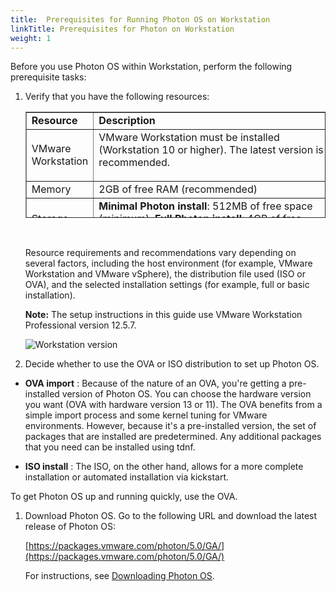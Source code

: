 ```yaml
---
title:  Prerequisites for Running Photon OS on Workstation
linkTitle: Prerequisites for Photon on Workstation
weight: 1
---
```


Before you use Photon OS within Workstation, perform the following prerequisite tasks:

1. Verify that you have the following resources:

	<table style="height: 170px;" border="1" width="auto" cellspacing="0" cellpadding="10">
	<tbody>
	<tr>
	<td><b>Resource</b></td>
	<td><b>Description</b></td>
	</tr>
	<tr>
	<td> VMware Workstation</td>
	<td>VMware Workstation must be installed (Workstation 10 or higher). The latest version is recommended.</p></td>
	</tr>
	<tr>
	<td>Memory</td>
	<td> 2GB of free RAM (recommended) </td>
	</tr>
	<tr>
	<td>Storage</td>
	<td><b>Minimal Photon install</b>: 512MB of free space (minimum); <b>Full Photon install</b>: 4GB of free space (minimum); 8GB is recommended.</td>
	</tr>
	<tr>
	<td>Distribution File</td>
	<td>Photon OS ISO or OVA file downloaded from VMware (<a href="https://packages.vmware.com/photon/5.0/GA/">https://packages.vmware.com/photon/5.0/GA/</a>).</td>
	</tr>
	</tbody>
	</table>
	</br>


	Resource requirements and recommendations vary depending on several factors, including the host environment (for example, VMware Workstation and VMware vSphere), the distribution file used (ISO or OVA), and the selected installation settings (for example, full or basic installation).

	**Note:**  The setup instructions in this guide use VMware Workstation Professional version 12.5.7.

	![Workstation version](./installation-guide/images/ws_version.png)

1. Decide whether to use the OVA or ISO distribution to set up Photon OS.

  - **OVA import** : Because of the nature of an OVA, you're getting a pre-installed version of Photon OS. You can choose the hardware version you want (OVA with hardware version 13 or 11). The OVA benefits from a simple import process and some kernel tuning for VMware environments. However, because it's a pre-installed version, the set of packages that are installed are predetermined. Any additional packages that you need can be installed using tdnf.

  - **ISO install** : The ISO, on the other hand, allows for a more complete installation or automated installation via kickstart.

To get Photon OS up and running quickly, use the OVA.
    
1. Download Photon OS. Go to the following URL and download the latest release of Photon OS:

    [https://packages.vmware.com/photon/5.0/GA/](https://packages.vmware.com/photon/5.0/GA/)
    
    For instructions, see [Downloading Photon OS](./installation-guide/downloading-photon/).
